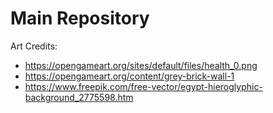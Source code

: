# Main Repository

Art Credits:
*  https://opengameart.org/sites/default/files/health_0.png
*  https://opengameart.org/content/grey-brick-wall-1
*  https://www.freepik.com/free-vector/egypt-hieroglyphic-background_2775598.htm